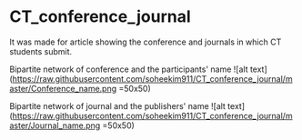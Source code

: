 # CT_conference_journal
It was made for article showing the conference and journals in which CT students submit.

Bipartite network of conference and the participants' name
![alt text](https://raw.githubusercontent.com/soheekim911/CT_conference_journal/master/Conference_name.png =50x50)


Bipartite network of journal and the publishers' name
![alt text](https://raw.githubusercontent.com/soheekim911/CT_conference_journal/master/Journal_name.png =50x50)
